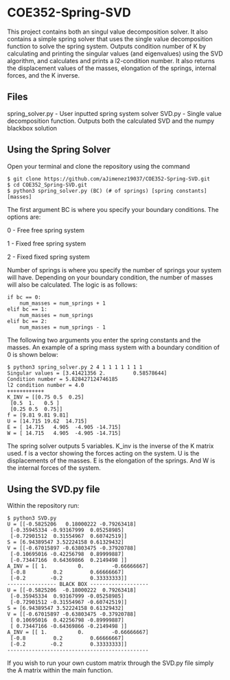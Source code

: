 # COE352-Spring-SVD
This project contains both an singul value decomposition solver. It also contains a simple spring solver that uses the single value decomposition function to solve the spring system. Outputs condition number of K by calculating and printing the singular values (and eigenvalues) using the SVD algorithm, and calculates and prints a l2-condition number. It also returns the displacement values of the masses, elongation of the springs, internal forces, and the K inverse.

## Files
spring_solver.py - User inputted spring system solver
SVD.py -  Single value decomposition function. Outputs both the calculated SVD and the numpy blackbox solution

## Using the Spring Solver

Open your terminal and clone the repository using the command 
```
$ git clone https://github.com/aJimenez19037/COE352-Spring-SVD.git
$ cd COE352_Spring-SVD.git
$ python3 spring_solver.py (BC) (# of springs) [spring constants] [masses] 
```
The first argument BC is where you specify your boundary conditions. The options are: 

0 - Free free spring system  

1 - Fixed free spring system  

2 - Fixed fixed spring system  


Number of springs is where you specify the number of springs your system will have. Depending on your boundary condition, the number of masses will also be calculated. The logic is as follows:
```
if bc == 0:
    num_masses = num_springs + 1
elif bc == 1:
    num_masses = num_springs
elif bc == 2: 
    num_masses = num_springs - 1
```
The following two arguments you enter the spring constants and the masses. An example of a spring mass system with a boundary condition of 0 is shown below:
```
$ python3 spring_solver.py 2 4 1 1 1 1 1 1 1
Singular values = [3.41421356 2.         0.58578644]
Condition number = 5.828427124746185
l2 condition number = 4.0
++++++++++++
K_INV = [[0.75 0.5  0.25]
 [0.5  1.   0.5 ]
 [0.25 0.5  0.75]]
f = [9.81 9.81 9.81]
U = [14.715 19.62  14.715]
E = [ 14.715   4.905  -4.905 -14.715]
W = [ 14.715   4.905  -4.905 -14.715]
```
The spring solver outputs 5 variables. K_inv is the inverse of the K matrix used. f is a vector showing the forces acting on the system. U is the displacements of the masses. E is the elongation of the springs. And W is the internal forces of the system.
## Using the SVD.py file
Within the repository run:
```
$ python3 SVD.py
U = [[-0.5825206   0.18000222 -0.79263418]
 [-0.35945334 -0.93167999  0.05258985]
 [-0.72901512  0.31554967  0.60742519]]
S = [6.94389547 3.52224158 0.61329432]
V = [[-0.67015897 -0.63803475 -0.37920788]
 [-0.10695016 -0.42256798  0.89999887]
 [-0.73447166  0.64369866  0.2149498 ]]
A_INV = [[ 1.          0.         -0.66666667]
 [-0.8         0.2         0.66666667]
 [-0.2        -0.2         0.33333333]]
---------------- BLACK BOX -------------------
U = [[-0.5825206  -0.18000222  0.79263418]
 [-0.35945334  0.93167999 -0.05258985]
 [-0.72901512 -0.31554967 -0.60742519]]
S = [6.94389547 3.52224158 0.61329432]
V = [[-0.67015897 -0.63803475 -0.37920788]
 [ 0.10695016  0.42256798 -0.89999887]
 [ 0.73447166 -0.64369866 -0.2149498 ]]
A_INV = [[ 1.          0.         -0.66666667]
 [-0.8         0.2         0.66666667]
 [-0.2        -0.2         0.33333333]]
----------------------------------------------

```
If you wish to run your own custom matrix through the SVD.py file simply the A matrix within the main function. 

